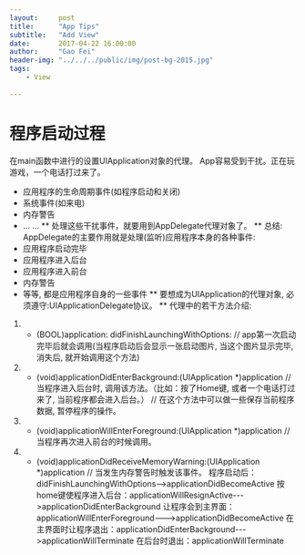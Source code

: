 ```yaml
---
layout:     post
title:      "App Tips"
subtitle:   "Add View"
date:       2017-04-22 16:00:00
author:     "Gao Fei"
header-img: "../../../public/img/post-bg-2015.jpg"
tags:
    - View
    
---
```


# 程序启动过程

在main函数中进行的设置UIApplication对象的代理。
App容易受到干扰。正在玩游戏，一个电话打过来了。
* 应用程序的生命周期事件(如程序启动和关闭)
* 系统事件(如来电)
* 内存警告
* … …
** 处理这些干扰事件，就要用到AppDelegate代理对象了。 
** 总结: AppDelegate的主要作用就是处理(监听)应用程序本身的各种事件:
* 应用程序启动完毕 
* 应用程序进入后台
* 应用程序进入前台 
* 内存警告 
* 等等, 都是应用程序自身的一些事件 
** 要想成为UIApplication的代理对象, 必须遵守:UIApplicationDelegate协议。
** 代理中的若干方法介绍:
1. - (BOOL)application: didFinishLaunchingWithOptions:
// app第一次启动完毕后就会调用(当程序启动后会显示一张启动图片, 当这个图片显示完毕, 消失后, 就开始调用这个方法) 
2. - (void)applicationDidEnterBackground:(UIApplication *)application
// 当程序进入后台时, 调用该方法。（比如：按了Home键, 或者一个电话打过来了, 当前程序都会进入后台。）
// 在这个方法中可以做一些保存当前程序数据, 暂停程序的操作。
3. - (void)applicationWillEnterForeground:(UIApplication *)application
// 当程序再次进入前台的时候调用。 
4. - (void)applicationDidReceiveMemoryWarning:(UIApplication *)application
// 当发生内存警告时触发该事件。
程序启动后：
didFinishLaunchingWithOptions-->applicationDidBecomeActive
按home键使程序进入后台：applicationWillResignActive--->applicationDidEnterBackground
让程序会到主界面：applicationWillEnterForeground--->applicationDidBecomeActive
在主界面时让程序退出：applicationDidEnterBackground--->applicationWillTerminate
在后台时退出：applicationWillTerminate






